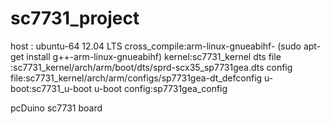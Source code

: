 sc7731_project
==============
host : ubuntu-64 12.04 LTS
cross_compile:arm-linux-gnueabihf-  (sudo apt-get install g++-arm-linux-gnueabihf)
kernel:sc7731_kernel
dts file   :sc7731_kernel/arch/arm/boot/dts/sprd-scx35_sp7731gea.dts
config file:sc7731_kernel/arch/arm/configs/sp7731gea-dt_defconfig
u-boot:sc7731_u-boot
u-boot config:sp7731gea_config

pcDuino sc7731 board
